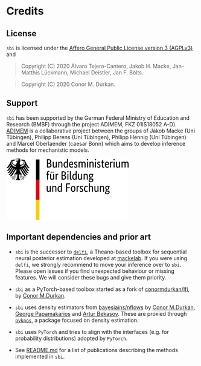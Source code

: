 # Credits

## License

`sbi` is licensed under the [Affero General Public License version 3 (AGPLv3)](https://www.gnu.org/licenses/agpl-3.0.html) and

> Copyright (C) 2020 Álvaro Tejero-Cantero, Jakob H. Macke, Jan-Matthis Lückmann,
> Michael Deistler, Jan F. Bölts.

> Copyright (C) 2020 Conor M. Durkan.

## Support

`sbi` has been supported by the German Federal Ministry of Education and Research (BMBF) through the project ADIMEM, FKZ 01IS18052 A-D). [ADIMEM](https://fit.uni-tuebingen.de/Project/Details?id=9199) is a collaborative project between the groups of Jakob Macke (Uni Tübingen), Philipp Berens (Uni Tübingen), Philipp Hennig (Uni Tübingen) and Marcel Oberlaender (caesar Bonn) which aims to develop inference methods for mechanistic models.

![](static/logo_bmbf.svg)

## Important dependencies and prior art

* `sbi` is the successor to [`delfi`](https://github.com/mackelab/delfi), a Theano-based
  toolbox for sequential neural posterior estimation developed at [mackelab](https://uni-tuebingen.de/en/research/core-research/cluster-of-excellence-machine-learning/research/research/cluster-research-groups/professorships/machine-learning-in-science/). If you were
  using `delfi`, we strongly recommend to move your inference over to `sbi`. Please open
  issues if you find unexpected behaviour or missing features. We will consider these
  bugs and give them priority.

* `sbi` as a PyTorch-based toolbox started as a fork of
  [conormdurkan/lfi](https://github.com/conormdurkan/lfi), by [Conor
  M.Durkan](https://conormdurkan.github.io/).

* `sbi` uses density estimators from
[bayesiains/nflows](https://github.com/bayesiains/nsf) by [Conor
M.Durkan](https://conormdurkan.github.io/), [George
Papamakarios](https://gpapamak.github.io/) and [Artur
Bekasov](https://arturbekasov.github.io/). These are proxied through
[`pyknos`](https://github.com/mackelab/pyknos), a package focused on density estimation.

* `sbi` uses `PyTorch` and tries to align with the interfaces (e.g. for probability
  distributions) adopted by `PyTorch`.

* See [README.md](https://github.com/mackelab/sbi/blob/master/README.md) for a list of
  publications describing the methods implemented in `sbi`.
